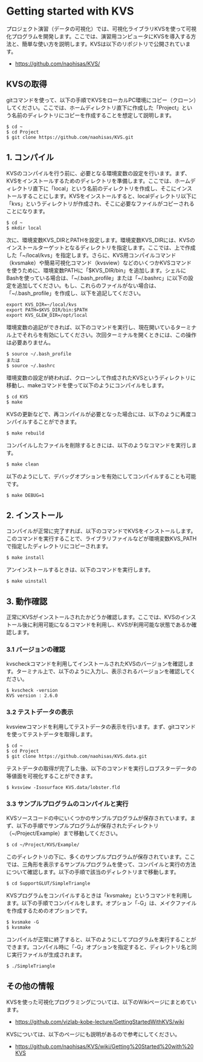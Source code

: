 # Getting started with KVS
プロジェクト演習（データの可視化）では、可視化ライブラリKVSを使って可視化プログラムを開発します。ここでは、演習用コンピュータにKVSを導入する方法と、簡単な使い方を説明します。KVSは以下のリポジトリで公開されています。

* https://github.com/naohisas/KVS/

## KVSの取得
gitコマンドを使って、以下の手順でKVSをローカルPC環境にコピー（クローン）してください。ここでは、ホームディレクトリ直下に作成した「Project」という名前のディレクトリにコピーを作成することを想定して説明します。

```
$ cd ~
$ cd Project
$ git clone https://github.com/naohisas/KVS.git
```

## 1. コンパイル
KVSのコンパイルを行う前に、必要となる環境変数の設定を行います。まず、KVSをインストールするためのディレクトリを準備します。ここでは、ホームディレクトリ直下に「local」という名前のディレクトリを作成し、そこにインストールすることにします。KVSをインストールすると、localディレクトリ以下に「kvs」というディレクトリが作成され、そこに必要なファイルがコピーされることになります。

```
$ cd ~
$ mkdir local
```

次に、環境変数KVS_DIRとPATHを設定します。環境変数KVS_DIRには、KVSのインストールターゲットとなるディレクトリを指定します。ここでは、上で作成した「~/local/kvs」を指定します。さらに、KVS用コンパイルコマンド（kvsmake）や簡易可視化コマンド（kvsview）などのいくつかKVSコマンドを使うために、環境変数PATHに「$KVS_DIR/bin」を追加します。シェルにBashを使っている場合は、「~/.bash_profile」または「~/.bashrc」に以下の設定を追加してください。もし、これらのファイルがない場合は、「~/.bash_profile」を作成し、以下を追記してください。

```
export KVS_DIR=~/local/kvs
export PATH=$KVS_DIR/bin:$PATH
export KVS_GLEW_DIR=/opt/local
```

環境変数の追記ができれば、以下のコマンドを実行し、現在開いているターミナル上でそれらを有効にしてください。次回ターミナルを開くときには、この操作は必要ありません。

```
$ source ~/.bash_profile
または
$ source ~/.bashrc
```

環境変数の設定が終われば、クローンして作成されたKVSというディレクトリに移動し、makeコマンドを使って以下のようにコンパイルをします。

```
$ cd KVS
$ make
```

KVSの更新などで、再コンパイルが必要となった場合には、以下のように再度コンパイルすることができます。

```
$ make rebuild
```

コンパイルしたファイルを削除するときには、以下のようなコマンドを実行します。

```
$ make clean
```

以下のようにして、デバッグオプションを有効にしてコンパイルすることも可能です。

```
$ make DEBUG=1
```

## 2. インストール
コンパイルが正常に完了すれば、以下のコマンドでKVSをインストールします。このコマンドを実行することで、ライブラリファイルなどが環境変数KVS_PATHで指定したディレクトリにコピーされます。

```
$ make install
```

アンインストールするときは、以下のコマンドを実行します。

```
$ make uinstall
```

## 3. 動作確認
正常にKVSがインストールされたかどうか確認します。ここでは、KVSのインストール後に利用可能になるコマンドを利用し、KVSが利用可能な状態であるか確認します。

### 3.1 バージョンの確認
kvscheckコマンドを利用してインストールされたKVSのバージョンを確認します。ターミナル上で、以下のように入力し、表示されるバージョンを確認してください。

```
$ kvscheck -version
KVS version : 2.6.0
```

### 3.2 テストデータの表示
kvsviewコマンドを利用してテストデータの表示を行います。まず、gitコマンドを使ってテストデータを取得します。

```
$ cd ~
$ cd Project
$ git clone https://github.com/naohisas/KVS.data.git
```

テストデータの取得が完了した後、以下のコマンドを実行しロブスターデータの等値面を可視化することができます。

```
$ kvsview -Isosurface KVS.data/lobster.fld
```

### 3.3 サンプルプログラムのコンパイルと実行
KVSソースコードの中にいくつかのサンプルプログラムが保存されています。まず、以下の手順でサンプルプログラムが保存されたディレクトリ（~/Project/Example）まで移動してください。

```
$ cd ~/Project/KVS/Example/
```

このディレクトリの下に、多くのサンプルプログラムが保存されています。ここでは、三角形を表示するサンプルプログラムを使って、コンパイルと実行の方法について確認します。以下の手順で該当のディレクトリまで移動します。

```
$ cd SupportGLUT/SimpleTriangle
```

KVSプログラムをコンパイルするときは「kvsmake」というコマンドを利用します。以下の手順でコンパイルをします。オプション「-G」は、メイクファイルを作成するためのオプションです。

```
$ kvsmake -G
$ kvsmake
```

コンパイルが正常に終了すると、以下のようにしてプログラムを実行することができます。コンパイル時に「-G」オプションを指定すると、ディレクトリ名と同じ実行ファイルが生成されます。

```
$ ./SimpleTriangle
```

## その他の情報
KVSを使った可視化プログラミングについては、以下のWikiページにまとめています。

* https://github.com/vizlab-kobe-lecture/GettingStartedWithKVS/wiki

KVSについては、以下のページにも説明があるので参考にしてください。

* https://github.com/naohisas/KVS/wiki/Getting%20Started%20with%20KVS
